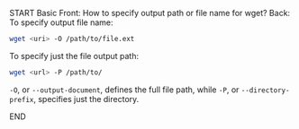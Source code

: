 START
Basic
Front: How to specify output path or file name for wget?
Back: 
To specify output file name:
```sh
wget <uri> -O /path/to/file.ext
```
To specify just the file output path:
```sh
wget <url> -P /path/to/
```

`-O`, or `--output-document`, defines the full file path, while `-P`, or `--directory-prefix`, specifies just the directory.

END
